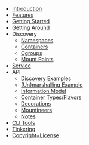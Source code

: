 <!-- markdownlint-disable-next-line MD041 -->
* [Introduction](/) <!-- homepage pitfall, https://github.com/docsifyjs/docsify/issues/1131 -->
* [Features](features)
* [Getting Started](getting-started)
* [Getting Around](getting-around)
* Discovery
  * [Namespaces](discovery)
  * [Containers](containers)
  * [Cgroups](cgroup)
  * [Mount Points](mountpoint)
* [Service](service)
* API
  * [Discovery Examples](discovery-examples)
  * [(Un)marshalling Example](marshalling-example)
  * [Information Model](model)
  * [Container Types/Flavors](typesflavors)
  * [Decorations](deco)
  * [Mountineers](mountineers)
  * [Notes](api-notes)
* [CLI Tools](cli)
* [Tinkering](tinkering)
* [Copyright+License](copylicense)
